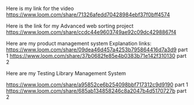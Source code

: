 Here is my link for the video
https://www.loom.com/share/71326afedd70428984ebf37f0bff4574

Here is the link for my Advanced web sorting project
https://www.loom.com/share/ccdc44e9603749ae92c09dc4298867f4

Here are my product management system Explanation links:
https://www.loom.com/share/09dea46d457a4253b795864416d7a3d9 part 1
https://www.loom.com/share/37b0682fe85e4b0383b71e142f310130 part 2

Here are my Testing Library Management System

https://www.loom.com/share/a95852ce6b254098bbf717312c9d9190 part 1
https://www.loom.com/share/685ab134858246c8a2047b4d5170727b part 2

